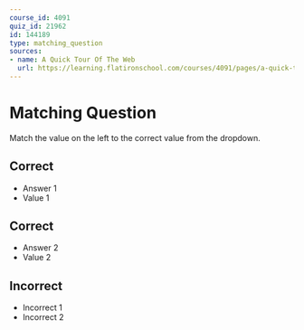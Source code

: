 ```yaml
---
course_id: 4091
quiz_id: 21962
id: 144189
type: matching_question
sources:
- name: A Quick Tour Of The Web
  url: https://learning.flatironschool.com/courses/4091/pages/a-quick-tour-of-the-web
---
```


# Matching Question

Match the value on the left to the correct value from the dropdown.

## Correct

- Answer 1
- Value 1

## Correct

- Answer 2
- Value 2

## Incorrect

- Incorrect 1
- Incorrect 2
